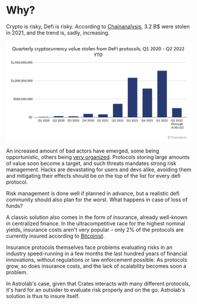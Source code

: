 # Why?

Crypto is risky, Defi is risky. According to [Chainanalysis](https://archive.ph/sAs2j), 3.2 B$ were stolen in 2021, and the trend is, sadly, increasing.

![hacks](/media/hacks-damage.png)

An increased amount of bad actors have emerged, some being opportunistic, others being [very organized](https://archive.ph/Gd2MA). Protocols storing large amounts of value soon become a target, and such threats mandates strong risk management. Hacks are devastating for users and devs alike, avoiding them and mitigating their effects should be on the top of the list for every defi protocol.

Risk management is done well if planned in advance, but a realistic defi community should also plan for the worst. What happens in case of loss of funds?

A classic solution also comes in the form of insurance, already well-known in centralized finance. In the ultracompetitive race for the highest nominal yields, insurance costs aren't very popular - only 2% of the protocols are currently insured according to [Bitcoinist](https://archive.ph/FWl0O). 

Insurance protocols themselves face problems evaluating risks in an industry speed-running in a few months the last hundred years of financial innovations, without regulations or law enforcement possible. As protocols grow, so does insurance costs, and the lack of scalability becomes soon a problem.

In Astrolab's case, given that Crates interacts with many different protocols, it's hard for an outsider to evaluate risk properly and on the go. Astrolab's solution is thus to insure itself.







